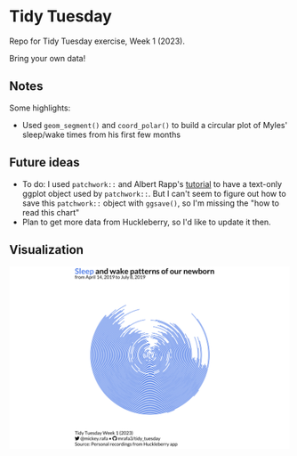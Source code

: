 # Tidy Tuesday
Repo for Tidy Tuesday exercise, Week 1 (2023).

Bring your own data!

## Notes  

Some highlights:

* Used `geom_segment()` and `coord_polar()` to build a circular plot of Myles' sleep/wake times from his first few months

## Future ideas

* To do: I used `patchwork::` and Albert Rapp's [tutorial](https://albert-rapp.de/posts/ggplot2-tips/10_recreating_swd_look/10_recreating_swd_look.html) to have a text-only ggplot object used by `patchwork::`. But I can't seem to figure out how to save this `patchwork::` object with `ggsave()`, so I'm missing the "how to read this chart"
* Plan to get more data from Huckleberry, so I'd like to update it then.


## Visualization  

![](https://github.com/mrafa3/tidy_tuesday/blob/master/2023/week1/graphics/plot_circular.png)
